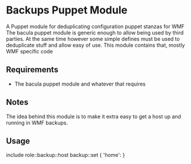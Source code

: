 # Backups Puppet Module #

A Puppet module for deduplicating configuration puppet stanzas for WMF
The bacula puppet module is generic enough to allow being used by third
parties. At the same time however some simple defines must be used to
deduplicate stuff and allow easy of use. This module contains that,
mostly WMF specific code

## Requirements ##
- The bacula puppet module and whatever that requires

## Notes ##

The idea behind this module is to make it extra easy to get a host up
and running in WMF backups.


## Usage ##

include role::backup::host
backup::set { 'home': }
